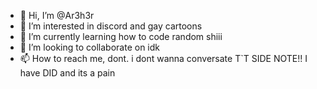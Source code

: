 - 👋 Hi, I’m @Ar3h3r
- 👀 I’m interested in discord and gay cartoons
- 🌱 I’m currently learning how to code random shiii
- 💞️ I’m looking to collaborate on idk
- 📫 How to reach me, dont. i dont wanna conversate T`T 
SIDE NOTE!! I have DID and its a pain
<!--- gay.
Ar3h3r/Ar3h3r is a ✨ special ✨ repository because its `README.md` (this file) appears on your GitHub profile.
You can click the Preview link to take a look at your changes.
--->
